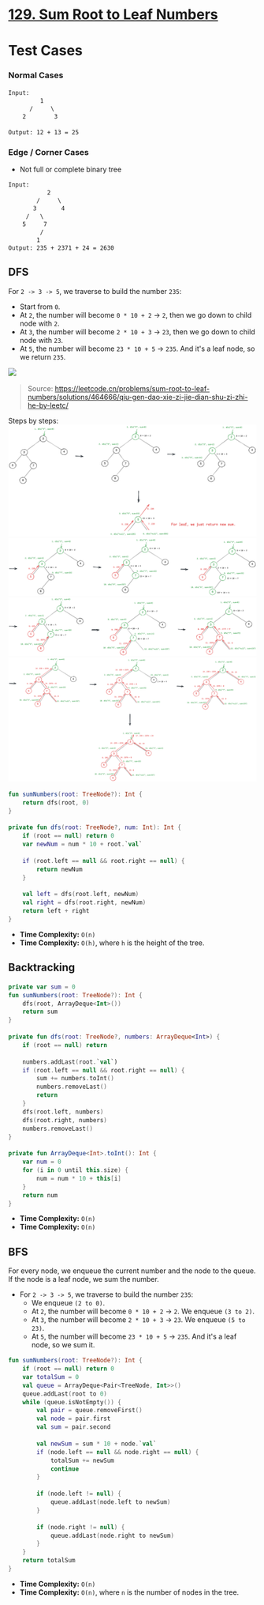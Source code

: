 # [129. Sum Root to Leaf Numbers](https://leetcode.com/problems/sum-root-to-leaf-numbers/description/)

# Test Cases
### Normal Cases
```
Input: 
         1
      /     \
    2        3

Output: 12 + 13 = 25
```
### Edge / Corner Cases
* Not full or complete binary tree
```
Input: 
           2
        /     \ 
       3       4
     /   \
    5     7
         /
        1
Output: 235 + 2371 + 24 = 2630
```

## DFS
For `2 -> 3 -> 5`, we traverse to build the number `235`: 
* Start from `0`.
* At `2`, the number will become `0 * 10 + 2` -> `2`, then we go down to child node with `2`.
* At `3`, the number will become `2 * 10 + 3` -> `23`, then we go down to child node with `23`.
* At `5`, the number will become `23 * 10 + 5` -> `235`. And it's a leaf node, so we return `235`.

![](https://assets.leetcode-cn.com/solution-static/129/fig1.png)
> Source: https://leetcode.cn/problems/sum-root-to-leaf-numbers/solutions/464666/qiu-gen-dao-xie-zi-jie-dian-shu-zi-zhi-he-by-leetc/

Steps by steps:
![](../media/129.sum-root-to-leaf-numbers-1.png)
![](../media/129.sum-root-to-leaf-numbers-2.png)
![](../media/129.sum-root-to-leaf-numbers-3.png)
![](../media/129.sum-root-to-leaf-numbers-4.png)
```kotlin
fun sumNumbers(root: TreeNode?): Int {
    return dfs(root, 0)
}

private fun dfs(root: TreeNode?, num: Int): Int {
    if (root == null) return 0
    var newNum = num * 10 + root.`val`

    if (root.left == null && root.right == null) {
        return newNum
    }

    val left = dfs(root.left, newNum)
    val right = dfs(root.right, newNum)
    return left + right
}
```

* **Time Complexity:** `O(n)`
* **Time Complexity:** `O(h)`, where `h` is the height of the tree.

## Backtracking
```kotlin
private var sum = 0
fun sumNumbers(root: TreeNode?): Int {
    dfs(root, ArrayDeque<Int>())
    return sum
}

private fun dfs(root: TreeNode?, numbers: ArrayDeque<Int>) {
    if (root == null) return

    numbers.addLast(root.`val`)
    if (root.left == null && root.right == null) {
        sum += numbers.toInt()
        numbers.removeLast()
        return
    }
    dfs(root.left, numbers)
    dfs(root.right, numbers)
    numbers.removeLast()
}

private fun ArrayDeque<Int>.toInt(): Int {
    var num = 0
    for (i in 0 until this.size) {
        num = num * 10 + this[i]
    }
    return num
}
```

* **Time Complexity:** `O(n)`
* **Time Complexity:** `O(n)`

## BFS
For every node, we enqueue the current number and the node to the queue. If the node is a leaf node, we sum the number.

* For `2 -> 3 -> 5`, we traverse to build the number `235`: 
  * We enqueue `(2 to 0)`.
  * At `2`, the number will become `0 * 10 + 2` -> `2`. We enqueue `(3 to 2)`.
  * At `3`, the number will become `2 * 10 + 3` -> `23`. We enqueue `(5 to 23)`.
  * At `5`, the number will become `23 * 10 + 5` -> `235`. And it's a leaf node, so we sum it.

```kotlin
fun sumNumbers(root: TreeNode?): Int {
    if (root == null) return 0
    var totalSum = 0
    val queue = ArrayDeque<Pair<TreeNode, Int>>()
    queue.addLast(root to 0)
    while (queue.isNotEmpty()) {
        val pair = queue.removeFirst()
        val node = pair.first
        val sum = pair.second

        val newSum = sum * 10 + node.`val`
        if (node.left == null && node.right == null) {
            totalSum += newSum
            continue
        }

        if (node.left != null) {
            queue.addLast(node.left to newSum)
        }

        if (node.right != null) {
            queue.addLast(node.right to newSum)
        }
    }
    return totalSum
}
```

* **Time Complexity:** `O(n)`
* **Time Complexity:** `O(n)`, where `n` is the number of nodes in the tree.